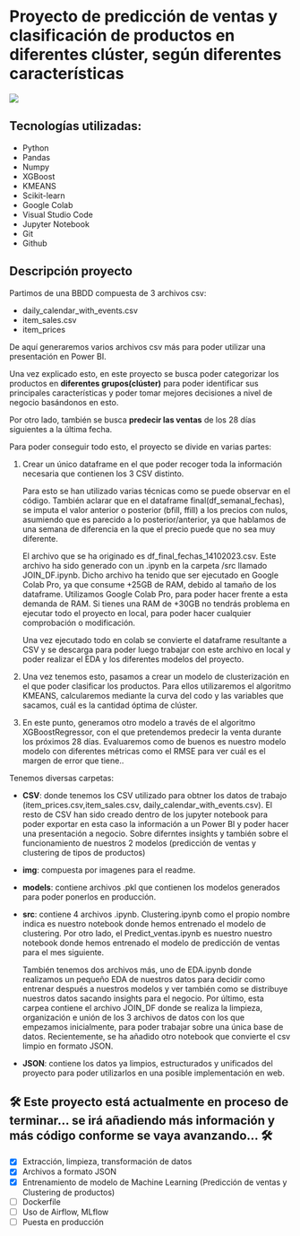 # Proyecto de predicción de ventas y clasificación de productos en diferentes clúster, según diferentes características


 <p align="left">
   <img src="https://img.shields.io/badge/STATUS-EN%20DESAROLLO-green">
</p>



## Tecnologías utilizadas:

 - Python
 - Pandas
 - Numpy
 - XGBoost
 - KMEANS
 - Scikit-learn
 - Google Colab
 - Visual Studio Code
 - Jupyter Notebook
 - Git
 - Github


## Descripción proyecto

Partimos de una BBDD compuesta de 3 archivos csv:

- daily_calendar_with_events.csv
- item_sales.csv
- item_prices

De aquí generaremos varios archivos csv más para poder utilizar una presentación en Power BI.

Una vez explicado esto, en este proyecto se busca poder categorizar los productos en **diferentes grupos(clúster)** para poder identificar sus principales características y poder tomar mejores decisiones a nivel de negocio basándonos en esto.

Por otro lado, también se busca **predecir las ventas** de los 28 días siguientes a la última fecha.

Para poder conseguir todo esto, el proyecto se divide en varias partes:

1) Crear un único dataframe en el que poder recoger toda la información necesaria que contienen los 3 CSV distinto.

   Para esto se han utilizado varias técnicas como se puede observar en el código.
   También aclarar que en el dataframe final(df_semanal_fechas), se imputa el valor anterior o posterior (bfill, ffill) a los precios con nulos, asumiendo que es parecido a lo posterior/anterior, ya que hablamos de una semana de diferencia en la que el precio puede que no sea muy diferente.

   El archivo que se ha originado es df_final_fechas_14102023.csv. Este archivo ha sido generado con un .ipynb en la carpeta /src llamado JOIN_DF.ipynb. Dicho archivo ha tenido que ser ejecutado en Google Colab Pro, ya que consume +25GB de RAM, debido al tamaño de los  dataframe. Utilizamos Google Colab Pro, para poder hacer frente a esta demanda de RAM. 
   Si tienes una RAM de +30GB no tendrás problema en ejecutar todo el proyecto en local, para poder hacer cualquier comprobación o modificación.
   
   Una vez ejecutado todo en colab se convierte el dataframe resultante a CSV y se descarga para poder luego trabajar con este archivo en local y poder realizar el EDA y los diferentes modelos del proyecto.

2) Una vez tenemos esto, pasamos a crear un modelo de clusterización en el que poder clasificar los productos. Para ellos utilizaremos el algoritmo KMEANS, calcularemos mediante la curva del codo y las variables que sacamos, cuál es la cantidad óptima de clúster.

3) En este punto, generamos otro modelo a través de el algoritmo XGBoostRegressor, con el que pretendemos predecir la venta durante los próximos 28 días. Evaluaremos como de buenos es nuestro modelo modelo con diferentes métricas como el RMSE para ver cuál es el margen de error que tiene..



Tenemos diversas carpetas:

 - **CSV**: donde tenemos los CSV utilizado para obtner los datos de trabajo (item_prices.csv,item_sales.csv, daily_calendar_with_events.csv). El resto de CSV han sido creado dentro de los jupyter notebook para poder exportar en esta caso la información a un Power BI y poder hacer una presentación a negocio. Sobre diferntes insights y también sobre el funcionamiento de nuestros 2 modelos (predicción de ventas y clustering de tipos de productos)

 - **img**: compuesta por imagenes para el readme.

 - **models**: contiene archivos .pkl que contienen los modelos generados para poder ponerlos en producción.

 - **src**:  contiene 4 archivos .ipynb. Clustering.ipynb como el propio nombre indica es nuestro notebook donde hemos entrenado el modelo de clustering. Por otro lado, el Predict_ventas.ipynb es nuestro nuestro notebook donde hemos entrenado el modelo de predicción de ventas para el mes siguiente.

   También tenemos dos archivos más, uno de EDA.ipynb donde realizamos un pequeño EDA de nuestros datos para decidir como entrenar después a nuestros modelos y ver también como se distribuye nuestros datos sacando insights para el negocio.
   Por último, esta carpea contiene el archivo JOIN_DF donde se realiza la limpieza, organización e unión de los 3 archivos de datos con los que empezamos inicialmente, para poder trabajar sobre una única base de datos. Recientemente, se ha añadido otro notebook que convierte el csv limpio en formato JSON.

- **JSON**: contiene los datos ya limpios, estructurados y unificados del proyecto para poder utilizarlos en una posible implementación en web.


## 🛠️ Este proyecto está actualmente en proceso de terminar... se irá añadiendo más información y más código conforme se vaya avanzando... 🛠️

- [x] Extracción, limpieza, transformación de datos
- [x] Archivos a formato JSON
- [x] Entrenamiento de modelo de Machine Learning (Predicción de ventas y Clustering de productos)
- [ ] Dockerfile
- [ ] Uso de Airflow, MLflow
- [ ] Puesta en producción
